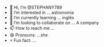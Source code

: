 - 👋 Hi, I’m @STEPHANY789
- 👀 I’m interested in ... astronomia 
- 🌱 I’m currently learning ... inglês 
- 💞️ I’m looking to collaborate on  ... A company
- 📫 How to reach me ...
- 😄 Pronouns: ...she
- ⚡ Fun fact: ...

<!---
STEPHANY789/STEPHANY789 is a ✨ special ✨ repository because its `README.md` (this file) appears on your GitHub profile.
You can click the Preview link to take a look at your changes.
--->
